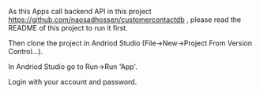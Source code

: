 As this Apps call backend API in this project https://github.com/naosadhossen/customercontactdb , please read the README of this project to run it first. 

Then clone the project in Andriod Studio (File->New->Project From Version Control...).

In Andriod Studio go to Run->Run 'App'.

Login with your account and password.
